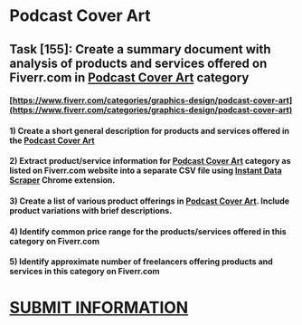 # Podcast Cover Art
## Task [155]: Create a summary document with analysis of products and services offered on Fiverr.com in [Podcast Cover Art](https://www.fiverr.com/categories/graphics-design/podcast-cover-art) category
#### [https://www.fiverr.com/categories/graphics-design/podcast-cover-art](https://www.fiverr.com/categories/graphics-design/podcast-cover-art)
#### 1) Create a short general description for products and services offered in the [Podcast Cover Art](https://www.fiverr.com/categories/graphics-design/podcast-cover-art)
#### 2) Extract product/service information for [Podcast Cover Art](https://www.fiverr.com/categories/graphics-design/podcast-cover-art) category as listed on Fiverr.com website into a separate CSV file using [Instant Data Scraper](https://chrome.google.com/webstore/detail/instant-data-scraper/ofaokhiedipichpaobibbnahnkdoiiah) Chrome extension.
#### 3) Create a list of various product offerings in [Podcast Cover Art](https://www.fiverr.com/categories/graphics-design/podcast-cover-art). Include product variations with brief descriptions.
#### 4) Identify common price range for the products/services offered in this category on Fiverr.com
#### 5) Identify approximate number of freelancers offering products and services in this category on Fiverr.com

# [SUBMIT INFORMATION](https://forms.office.com/r/8AEKjkLxKG)

